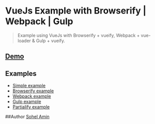# VueJs Example with Browserify | Webpack | Gulp

> Example using VueJs with Browserify + vueify, Webpack + vue-loader & Gulp + vueify.

## [Demo](http://sohelamin.github.io/vue-example/)

## Examples
* [Simple example](https://github.com/sohelamin/vue-example/blob/master/index.html)
* [Browserify example](https://github.com/sohelamin/vue-example/tree/master/vue-browserify)
* [Webpack example](https://github.com/sohelamin/vue-example/tree/master/vue-webpack)
* [Gulp example](https://github.com/sohelamin/vue-example/tree/master/vue-gulp)
* [Partialify example](https://github.com/sohelamin/vue-example/tree/master/vue-partialify)

##Author
[Sohel Amin](http://www.sohelamin.com)
